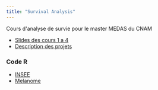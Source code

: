 ```yaml
---
title: "Survival Analysis"
---
```


Cours d'analyse de survie pour le master MEDAS du CNAM

* [Slides des cours 1 a 4](/teaching/survival/Survie_slides.pdf)
* [Description des projets](/teaching/survival/Survie_projets.pdf)

### Code R
* [INSEE](/teaching/survival/INSEE_2014.R)
* [Melanome](/teaching/survival/Ex1_Melanome_Kaplan_Meier.R)